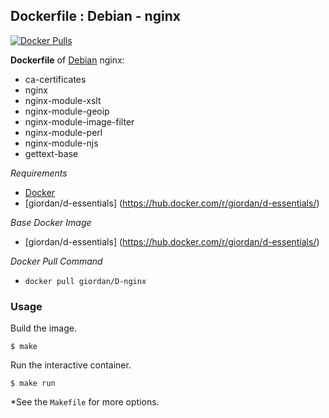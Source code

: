 ## Dockerfile : Debian - nginx

[![Docker Pulls](https://img.shields.io/docker/pulls/giordan/d-nginx.svg)]()

**Dockerfile** of [Debian](https://www.debian.org/) nginx:

- ca-certificates 
- nginx 
- nginx-module-xslt
- nginx-module-geoip
- nginx-module-image-filter
- nginx-module-perl
- nginx-module-njs
- gettext-base

*Requirements*
- [Docker](https://www.docker.com/)
- [giordan/d-essentials] (https://hub.docker.com/r/giordan/d-essentials/)

*Base Docker Image*
- [giordan/d-essentials] (https://hub.docker.com/r/giordan/d-essentials/)

*Docker Pull Command*
- `docker pull giordan/D-nginx`

### Usage

Build the image.

    $ make

Run the interactive container.

    $ make run

*See the `Makefile` for more options.

